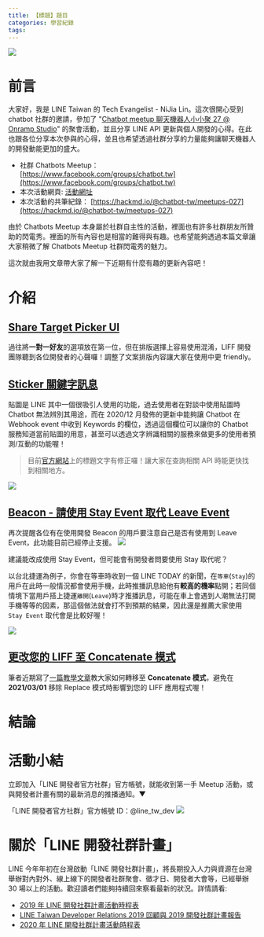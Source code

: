 ```yaml
---
title: 【標題】題目
categories: 學習紀錄
tags:
---
```


<style>
  section.compact {
    font-size: 150%  
  }
  img[alt~="center"] {
    display: block;
    margin: 0 auto;
  }
</style>

![](https://nijialin.com/images/2021/chatbot-27/0.jpg)

# 前言

大家好，我是 LINE Taiwan 的 Tech Evangelist - NiJia Lin。這次很開心受到 chatbot 社群的邀請，參加了 "[Chatbot meetup 聊天機器人小小聚 27 @ Onramp Studio](https://events.chatbot.tw/events/26)" 的聚會活動，並且分享 LINE API 更新與個人開發的心得。在此也跟各位分享本次參與的心得，並且也希望透過社群分享的力量能夠讓聊天機器人的開發動能更加的盛大。

- 社群 Chatbots Meetup： [https://www.facebook.com/groups/chatbot.tw](https://www.facebook.com/groups/chatbot.tw)
- 本次活動網頁: [活動網址](https://events.chatbot.tw/events/26)
- 本次活動的共筆紀錄： [https://hackmd.io/@chatbot-tw/meetups-027](https://hackmd.io/@chatbot-tw/meetups-027)

由於 Chatbots Meetup 本身屬於社群自主性的活動，裡面也有許多社群朋友所贊助的閃電秀。裡面的所有內容也是相當的難得與有趣。也希望能夠透過本篇文章讓大家稍微了解 Chatbots Meetup 社群閃電秀的魅力。

這次就由我用文章帶大家了解一下近期有什麼有趣的更新內容吧！

<!-- more -->

# 介紹

## [Share Target Picker UI](<(https://developers.line.biz/zh-hant/news/2020/12/01/share-target-picker-ui-improve/)>)

<script async class="speakerdeck-embed" data-slide="3" data-id="72900f18058940949e021bbc93066200" data-ratio="1.77777777777778" src="//speakerdeck.com/assets/embed.js"></script>

過往將**一對一好友**的選項放在第一位，但在排版選擇上容易使用混淆，LIFF 開發團隊聽到各位開發者的心聲囉！調整了文案排版內容讓大家在使用中更 friendly。

## [Sticker 關鍵字訊息](https://developers.line.biz/zh-hant/news/2020/12/02/messaging-api-update-december-2020/)

<script async class="speakerdeck-embed" data-slide="4" data-id="72900f18058940949e021bbc93066200" data-ratio="1.77777777777778" src="//speakerdeck.com/assets/embed.js"></script>

貼圖是 LINE 其中一個很吸引人使用的功能，過去使用者在對談中使用貼圖時 Chatbot 無法辨別其用途，而在 2020/12 月發佈的更新中能夠讓 Chatbot 在 Webhook event 中收到 Keywords 的欄位，透過這個欄位可以讓你的 Chatbot 服務知道當前貼圖的用意，甚至可以透過文字辨識相關的服務來做更多的使用者預測/互動的功能喔！

> 目前[官方網站](https://developers.line.biz/zh-hant/)上的標題文字有修正囉！讓大家在查詢相關 API 時能更快找到相關地方。

![](https://nijialin.com/images/2021/chatbot-27/1.png)

## [Beacon - 請使用 Stay Event 取代 Leave Event](https://developers.line.biz/zh-hant/news/2021/01/07/deprecate-leave-event-for-beacon/)

再次提醒各位有在使用開發 Beacon 的用戶要注意自己是否有使用到 Leave Event，此功能目前已經停止支援。
![](https://nijialin.com/images/2021/chatbot-27/3.png)

建議能改成使用 Stay Event，但可能會有開發者問要使用 Stay 取代呢？

以台北捷運為例子，你會在等車時收到一個 LINE TODAY 的新聞，在`等車`(`Stay`)的用戶在此時一般情況都會使用手機，此時推播訊息給他有**較高的機率**點開；若同個情境下當用戶搭上捷運`離開`(`Leave`)時才推播訊息，可能在車上會遇到人潮無法打開手機等等的因素，那這個做法就會打不到預期的結果，因此還是推薦大家使用 `Stay Event` 取代會是比較好喔！

![](https://nijialin.com/images/2021/chatbot-27/2.png)

## [更改您的 LIFF 至 Concatenate 模式](https://developers.line.biz/zh-hant/news/2021/01/18/remind-discontinue-replace-mode-announcement/)

<script async class="speakerdeck-embed" data-slide="6" data-id="72900f18058940949e021bbc93066200" data-ratio="1.77777777777778" src="//speakerdeck.com/assets/embed.js"></script>

筆者近期寫了[一篇教學文章](https://engineering.linecorp.com/zh-hant/blog/liff-replace-to-concatenate/)教大家如何轉移至 **Concatenate 模式**，避免在 **2021/03/01** 移除 Replace 模式時影響到您的 LIFF 應用程式喔！

# 結論

# 活動小結

立即加入「LINE 開發者官方社群」官方帳號，就能收到第一手 Meetup 活動，或與開發者計畫有關的最新消息的推播通知。▼

「LINE 開發者官方社群」官方帳號 ID：@line_tw_dev
![](https://www.evanlin.com/images/2020/line-tw-dev-qr.png)

# 關於「LINE 開發社群計畫」

LINE 今年年初在台灣啟動「LINE 開發社群計畫」，將長期投入人力與資源在台灣舉辦對內對外、線上線下的開發者社群聚會、徵才日、開發者大會等，已經舉辦 30 場以上的活動。歡迎讀者們能夠持續回來察看最新的狀況。詳情請看:

- [2019 年 LINE 開發社群計畫活動時程表](https://engineering.linecorp.com/zh-hant/blog/line-taiwan-developer-relations-2019-plan/)
- [LINE Taiwan Developer Relations 2019 回顧與 2019 開發社群計畫報告](https://engineering.linecorp.com/zh-hant/blog/line-taiwan-developer-relations-2019/)
- [2020 年 LINE 開發社群計畫活動時程表](https://engineering.linecorp.com/zh-hant/blog/2020-line-tw-devrel/)
